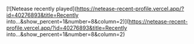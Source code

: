 [![Netease recently played](https://netease-recent-profile.vercel.app/?id=40276893&title=Recently into...&show_percent=1&number=8&column=2)](https://netease-recent-profile.vercel.app/?id=40276893&title=Recently into...&show_percent=1&number=8&column=2)
